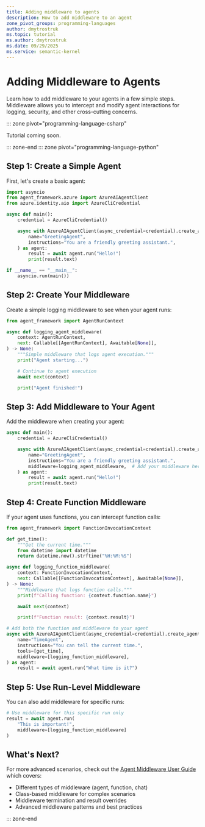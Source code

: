 ```yaml
---
title: Adding middleware to agents
description: How to add middleware to an agent
zone_pivot_groups: programming-languages
author: dmytrostruk
ms.topic: tutorial
ms.author: dmytrostruk
ms.date: 09/29/2025
ms.service: semantic-kernel
---
```


# Adding Middleware to Agents

Learn how to add middleware to your agents in a few simple steps. Middleware allows you to intercept and modify agent interactions for logging, security, and other cross-cutting concerns.

::: zone pivot="programming-language-csharp"

Tutorial coming soon.

::: zone-end
::: zone pivot="programming-language-python"

## Step 1: Create a Simple Agent

First, let's create a basic agent:

```python
import asyncio
from agent_framework.azure import AzureAIAgentClient
from azure.identity.aio import AzureCliCredential

async def main():
    credential = AzureCliCredential()

    async with AzureAIAgentClient(async_credential=credential).create_agent(
        name="GreetingAgent",
        instructions="You are a friendly greeting assistant.",
    ) as agent:
        result = await agent.run("Hello!")
        print(result.text)

if __name__ == "__main__":
    asyncio.run(main())
```

## Step 2: Create Your Middleware

Create a simple logging middleware to see when your agent runs:

```python
from agent_framework import AgentRunContext

async def logging_agent_middleware(
    context: AgentRunContext,
    next: Callable[[AgentRunContext], Awaitable[None]],
) -> None:
    """Simple middleware that logs agent execution."""
    print("Agent starting...")

    # Continue to agent execution
    await next(context)

    print("Agent finished!")
```

## Step 3: Add Middleware to Your Agent

Add the middleware when creating your agent:

```python
async def main():
    credential = AzureCliCredential()

    async with AzureAIAgentClient(async_credential=credential).create_agent(
        name="GreetingAgent",
        instructions="You are a friendly greeting assistant.",
        middleware=logging_agent_middleware,  # Add your middleware here
    ) as agent:
        result = await agent.run("Hello!")
        print(result.text)
```

## Step 4: Create Function Middleware

If your agent uses functions, you can intercept function calls:

```python
from agent_framework import FunctionInvocationContext

def get_time():
    """Get the current time."""
    from datetime import datetime
    return datetime.now().strftime("%H:%M:%S")

async def logging_function_middleware(
    context: FunctionInvocationContext,
    next: Callable[[FunctionInvocationContext], Awaitable[None]],
) -> None:
    """Middleware that logs function calls."""
    print(f"Calling function: {context.function.name}")

    await next(context)

    print(f"Function result: {context.result}")

# Add both the function and middleware to your agent
async with AzureAIAgentClient(async_credential=credential).create_agent(
    name="TimeAgent",
    instructions="You can tell the current time.",
    tools=[get_time],
    middleware=[logging_function_middleware],
) as agent:
    result = await agent.run("What time is it?")
```

## Step 5: Use Run-Level Middleware

You can also add middleware for specific runs:

```python
# Use middleware for this specific run only
result = await agent.run(
    "This is important!",
    middleware=[logging_function_middleware]
)
```

## What's Next?

For more advanced scenarios, check out the [Agent Middleware User Guide](../../user-guide/agents/agent-middleware.md) which covers:

- Different types of middleware (agent, function, chat)
- Class-based middleware for complex scenarios
- Middleware termination and result overrides
- Advanced middleware patterns and best practices

::: zone-end
